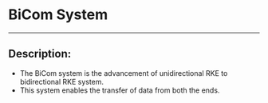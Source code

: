 # BiCom System
---
## Description:
   * The BiCom system is the advancement of unidirectional RKE to bidirectional RKE system.
   * This system enables the transfer of data from both the ends.
   
   
   
   
